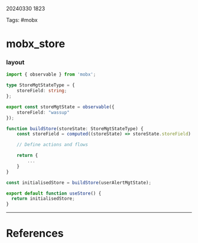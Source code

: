 20240330 1823

Tags: #mobx

# mobx_store
### layout
```typescript
import { observable } from 'mobx';

type StoreMgtStateType = {
	storeField: string;
};

export const storeMgtState = observable({
	storeField: "wassup"
});

function buildStore(storeState: StoreMgtStateType) {
	const storeField = computed((storeState) => storeState.storeField)

	// Define actions and flows

	return {
		...
	}
}

const initialisedStore = buildStore(userAlertMgtState);

export default function useStore() {
  return initialisedStore;
}


```

--- 
# References
